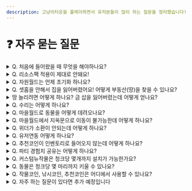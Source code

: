 ```yaml
---
description: 고냥이타운을 플레이하면서 유저분들이 많이 하는 질문을 정리했습니다!
---
```


# ❓ 자주 묻는 질문

<details>

<summary>Q.  처음에 들어왔을 때 무엇을 해야하나요?</summary>

1. **우선 **<mark style="color:orange;">**야생월드로 이동하여 자원을 채집하고, 마을월드 혹은 도시월드에 부동산을 지정하여 거주하거나, 농사 및 낚시를 즐겨보세요.**</mark>\
   **또한, 자유롭게 디스코드 내 마을 게시판을 이용하셔서 마을을 찾거나, 직접 마을을 만드셔도 됩니다.**\
   **(도시월드는 지상 농사가 불가능합니다!)**
2. <mark style="color:orange;">**서버 내 다양한 컨텐츠**</mark>**를 즐겨보세요.**\
   <mark style="color:orange;">**MCMMO**</mark>** 스텟을 올려 다양한 스킬을 해금하고, **<mark style="color:green;">**추천코인**</mark>**과 **<mark style="color:yellow;">**작물코인**</mark>**을 이용하여 그림 및 악기 시스템을 즐기셔도 됩니다.**\
   **수집을 좋아하신다면 몹머리 수집도 권해드리며, 고냥이 타운만의 반야생 컨텐츠를 재미있게 즐겨주시면 감사하겠습니다 !**

</details>

<details>

<summary>Q.  리소스팩 적용이 제대로 안돼요!</summary>

* 서버에 처음 들어오실 때에는 리소스팩을 물어보기 또는 허용으로 설정한 후 입장해주세요. 잘 모르실 경우, 튜토리얼을 참고하여 멀티플레이 메인 화면에서 수정 단추를 누르고 <mark style="color:orange;">**서버 리소스팩 사용을 허용**</mark>으로 변경해주세요. 대부분의 경우에는 재 접속 시 리소스팩이 적용됩니다.
* 이모티콘 및 칭호 설정, 오른쪽 스코어보드가 깨져 보일 경우, 설정-언어에서 <mark style="color:orange;">**유니코드 글꼴 강제 사용을 꺼짐**</mark>으로 변경해주세요. 켜짐으로 설정하시면 정상적으로 보이지 않습니다.

</details>

<details>

<summary>Q.  자원월드는 언제 초기화 하나요?</summary>

* <mark style="color:orange;">**매달 1일 오전 7시에 초기화**</mark>**되며, 초기화하는 일시는 약간씩 변동될 수 있습니다.**

</details>

<details>

<summary>Q. 셋홈을 안해서 집을 잃어버렸어요! 어떻게 부동산(땅)을 찾을 수 있나요?</summary>

* **직전 위치가 부동산과 연결되어 있을 경우, **<mark style="color:orange;">**/back**</mark>** 또는 **<mark style="color:orange;">**/dback**</mark>** 명령어를 이용해 주세요.** \
  **침대로 셋홈을 한 경우 **<mark style="color:orange;">**/home**</mark>** 명령어로 이동할 수 있습니다. 해당 불상사를 막기 위해 꼭 셋홈을 사용해주세요!**
* <mark style="color:orange;">**/res list**</mark>** 명령어를 사용하여 땅을 찾은 후 해당 좌표까지 걸어갈 수 있습니다.**

</details>

<details>

<summary>땅 늘리려면 어떻게 하나요? 금 삽을 잃어버렸는데 어떻게 얻나요?</summary>

* **부동산을 지정하는 방법은** [undefined-1](../server/undefined-1/ "mention") **을 참고해주세요.**
* **땅을 늘리려면, 부동산 내부에서 **<mark style="color:orange;">**/res expand (숫자)**</mark>**를 입력하면 바라보는 방향으로 숫자만큼 땅이 확장됩니다**
* <mark style="color:orange;">**영역보호 금삽을 잃어버리더라도, 일반 금삽으로 영역보호를 할 수 있습니다.**</mark>
* **마을을 만들기 전에 **<mark style="color:orange;">**무조건 땅부터 구매**</mark>** 후 마을을 만들어주세요!**\
  ㄴ **땅은 판매 시 돈이 돌아오지만, 마을은 돈이 돌아오지않습니다!**

</details>

<details>

<summary>Q.  수리는 어떻게 하나요?</summary>

* 수리하기는 <mark style="color:orange;">**3가지의 방법**</mark>으로 수리가 가능합니다!

1. <mark style="color:orange;">**모루로 수리하기**</mark>\
   모루 수리는 말 그대로 마인크래프트 바닐라 수리 시스템을 사용하는 것입니다.\
   수리 할 때에 바닐라 레벨이 소모되며, 해당 도구에 대한 재료도 필요합니다.
2. <mark style="color:orange;">**철블럭으로 수리하기**</mark>\
   모루로 수리하기에는 제약이 많이 때문에 MCMMO에 내장된 기능으로, 손에 들고 있는\
   아이템의 재료를 인벤토리에 넣은 상태로 철 블럭을 우클릭하면 수리가 가능합니다.
3. <mark style="color:orange;">**/수리하기 명령어로 수리하기**</mark>\
   수리하고 싶은 아이템을 손에 들고 /수리하기 명령어를 입력하면 서버 돈을 소비하면서 도구를 수리할 수 있습니다.

</details>

<details>

<summary>Q.  마을월드로 동물을 어떻게 데려오나요?</summary>

* 야생월드와 마을월드는 <mark style="color:orange;">**월드가 분리**</mark>되어 있으며, 야생월드에서 마을월드로 <mark style="color:orange;">**동물을 데려올 수 없습니다.**</mark>
* 해당 땅 <mark style="color:orange;">**주변에 있는 동물을 직접 데리고**</mark> 오거나, 가까운 유저분들에게 <mark style="color:orange;">**거래로 구매하시고 데려오실 수 있습니다.**</mark>

</details>

<details>

<summary>Q.  마을월드에서 지옥문으로 이동이 불가능한데 어떻게 하나요?</summary>

* 위의 설명과 같이 <mark style="color:orange;">**마을월드와 야생월드는 연동이 되어있지 않습니다.**</mark>
* <mark style="color:orange;">**지옥으로 이동**</mark>하시려면 <mark style="color:orange;">**야생월드로 이동 후 지옥문을 만드시고 이동**</mark>하셔야 합니다.

</details>

<details>

<summary>Q.  위더가 소환이 안되는데 어떻게 하나요?</summary>

* 위더는 <mark style="color:orange;">**지옥월드에서만 소환 가능**</mark>합니다.

</details>

<details>

<summary>Q.  유저연동 어떻게 하나요?</summary>

* 유저연동은 <mark style="color:orange;">**디스코드에 들어온 상태**</mark>로 서버 채팅으로 <mark style="color:orange;">**/유저연동 입력**</mark> 후 고냥이타운 봇에게 인증 명령어와 함께 해당 코드를 전송하면 됩니다.
* 서버 오너인 고냥님에게 보내는 것이 아닌 <mark style="color:orange;">**고냥이타운 봇에게**</mark> 보내주세요

</details>

<details>

<summary>Q.  추천코인이 인벤토리로 들어오지 않는데 어떻게 하나요?</summary>

1. 인벤토리가 <mark style="color:orange;">**가득 차 있는지**</mark> 확인해주세요!
2. 인벤토리가 가득 차 있다면 <mark style="color:orange;">추천한 장소에 떨어져있는지</mark> 확인해주세요!
3. 마인리스트는 <mark style="color:orange;">**최대 30분까지 기다려**</mark>보시고 지급이 안된다면 <mark style="color:orange;">**디스코드 #추천누락**</mark> 에다가 글을 작성해주세요!

</details>

<details>

<summary>Q.  파티 경험치 공유는 어떻게 하나요?</summary>

* <mark style="color:orange;">**파티 10레벨 달성 시**</mark> 경험치를 파티원들끼리 서로 공유를 할 수 있으며, <mark style="color:orange;">**/party help**</mark> 명령어로 파티에 대한 명령어를 쉽게 확인 할 수 있습니다
* 파티 경험치 공유 범위는 <mark style="color:orange;">**최대 75칸**</mark>이며, <mark style="color:orange;">**서버 설정에 따라 다를 수 있습니다**</mark>

</details>

<details>

<summary>Q.  커스텀뉴작물은 청크당 몇개까지 설치가 가능한가요?</summary>

* 커스텀 뉴작물은 <mark style="color:orange;">**한 청크에 최대 32개까지 설치**</mark> 할 수 있습니다.
* 주변에 <mark style="color:orange;">**가구, 스프링쿨러가 설치가 되어있다면**</mark> 설치가 안 될 수 있습니다

</details>

<details>

<summary>Q.  동물은 청크당 몇 마리까지 키울 수 있나요?</summary>

* 서버 내 모든 엔티티는 청크당 <mark style="color:orange;">**최대 5마리까지**</mark> 키울 수 있습니다.
* 주민에 대한 청크는 <mark style="color:orange;">**규칙 『6. 엔티티 수』 참고**</mark>해주세요.

</details>

<details>

<summary>Q.  작물코인, 낚시코인, 추천코인은 어디에서 사용할 수 있나요?</summary>

스폰 뒷쪽에 있는 각 코인 교환소에서 교환 할 수 있습니다

* <mark style="color:orange;">**추천코인 교환소**</mark>\
  각종 교환권과 악기, 서버 아이템을 교환 할 수 있습니다.
* <mark style="color:orange;">**작물코인 교환소**</mark>\
  각종 커스텀 나무와 그림도구, 빛블럭과 투명액자를 교환 할 수 있습니다
* <mark style="color:orange;">**낚시코인 교환소 (낚시상점)**</mark>\
  각종 낚시와 관련된 가구, 커스텀 낚싯대, 치장템을 교환 할 수 있습니다

</details>

<details>

<summary>Q.  자주 하는 질문이 있다면 추가 예정입니다</summary>



</details>

